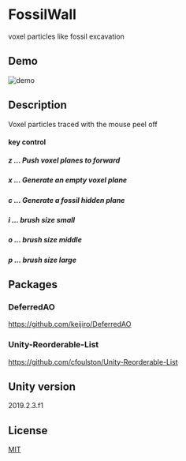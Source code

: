 # FossilWall
voxel particles like fossil excavation

## Demo
![demo](https://github.com/hiroakioishi/SoftBodyCrowd/blob/master/fossilWall_demo.gif)

## Description
Voxel particles traced with the mouse peel off

#### key control
##### z ... Push voxel planes to forward
##### x ... Generate an empty voxel plane
##### c ... Generate a fossil hidden plane
##### i ... brush size small
##### o ... brush size middle
##### p ... brush size large

## Packages
### DeferredAO
https://github.com/keijiro/DeferredAO

### Unity-Reorderable-List
https://github.com/cfoulston/Unity-Reorderable-List

## Unity version
2019.2.3.f1

## License
[MIT](https://github.com/hiroakioishi/FossilWall/blob/master/LICENSE)
